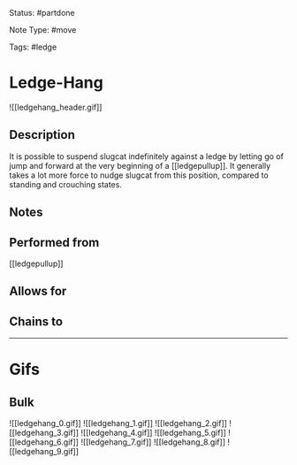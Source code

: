 Status: #partdone 

Note Type: #move

Tags: #ledge 

# Ledge-Hang
![[ledgehang_header.gif]]
## Description
It is possible to suspend slugcat indefinitely against a ledge by letting go of jump and forward at the very beginning of a [[ledgepullup]]. It generally takes a lot more force to nudge slugcat from this position, compared to standing and crouching states.

## Notes


## Performed from
[[ledgepullup]]

## Allows for


## Chains to


___
# Gifs
## Bulk
![[ledgehang_0.gif]]
![[ledgehang_1.gif]]
![[ledgehang_2.gif]]
![[ledgehang_3.gif]]
![[ledgehang_4.gif]]
![[ledgehang_5.gif]]
![[ledgehang_6.gif]]
![[ledgehang_7.gif]]
![[ledgehang_8.gif]]
![[ledgehang_9.gif]]